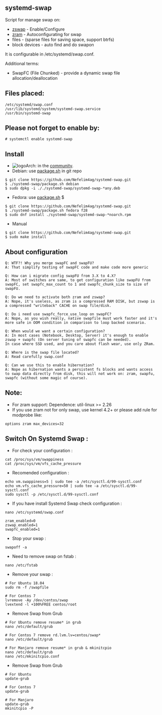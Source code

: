## systemd-swap
Script for manage swap on:
* [zswap](https://www.kernel.org/doc/Documentation/vm/zswap.txt) - Enable/Configure
* [zram](https://www.kernel.org/doc/Documentation/blockdev/zram.txt) - Autoconfigurating for swap
* files - (sparse files for saving space, support btrfs)
* block devices - auto find and do swapon

It is configurable in /etc/systemd/swap.conf.

Additional terms:
* SwapFC (File Chunked) - provide a dynamic swap file allocation/deallocation

## Files placed:
```
/etc/systemd/swap.conf
/usr/lib/systemd/system/systemd-swap.service
/usr/bin/systemd-swap
```

## Please not forget to enable by:
```
# systemctl enable systemd-swap
```
## Install
* ![logo](http://www.monitorix.org/imgs/archlinux.png "arch logo")Arch: in the [community](https://www.archlinux.org/packages/community/any/systemd-swap/).
* Debian: use [package.sh](https://raw.githubusercontent.com/Nefelim4ag/systemd-swap/master/package.sh) in git repo
```
$ git clone https://github.com/Nefelim4ag/systemd-swap.git
$ ./systemd-swap/package.sh debian
$ sudo dpkg -i ././systemd-swap/systemd-swap-*any.deb
```
* Fedora: use [package.sh](https://raw.githubusercontent.com/Nefelim4ag/systemd-swap/master/package.sh) $
```
$ git clone https://github.com/Nefelim4ag/systemd-swap.git
$ ./systemd-swap/package.sh fedora f28
$ sudo dnf install ./systemd-swap/systemd-swap-*noarch.rpm
```
* Manual
```
$ git clone https://github.com/Nefelim4ag/systemd-swap.git
$ sudo make install
```

## About configuration
```
Q: WTF?! Why you merge swapFC and swapFU?
A: That simplify testing of swapFC code and make code more generic

Q: How can i migrate config swapFU from 3.X to 4.X?
A: Most of switches are same, to get configuration like swapFU from swapFC, set swapfc_max_count to 1 and swapfc_chunk_size to size of swapFU.

Q: Do we need to activate both zram and zswap?
A: Nope, it's useless, as zram is a compressed RAM DISK, but zswap is a compressed "writeback" CACHE on swap file/disk.

Q: Do i need use swapfc_force_use_loop on swapFC?
A: Nope, as you wish really, native swapfile must work faster and it's more safe in OOM condition in comparison to loop backed scenario.

Q: When would we want a certain configuration?
A: In most cases (Notebook, Desktop, Server) it's enough to enable zswap + swapfc (On server tuning of swapfc can be needed).
In case where SSD used, and you care about flash wear, use only ZRam.

Q: Where is the swap file located?
A: Read carefully swap.conf

Q: Can we use this to enable hibernation?
A: Nope as hibernation wants a persistent fs blocks and wants access to swap data directly from disk, this will not work on: zram, swapfu, swapfc (without some magic of course).
```
## Note:
* For zram support: Dependence: util-linux >= 2.26
* If you use zram not for only swap, use kernel 4.2+ or please add rule for modprobe like:
```
options zram max_devices=32
```

## Switch On Systemd Swap :


* For check your configuration :

```
cat /proc/sys/vm/swappiness
cat /proc/sys/vm/vfs_cache_pressure
```

* Recomended configuration :

```
echo vm.swappiness=5 | sudo tee -a /etc/sysctl.d/99-sysctl.conf
echo vm.vfs_cache_pressure=50 | sudo tee -a /etc/sysctl.d/99-sysctl.conf
sudo sysctl -p /etc/sysctl.d/99-sysctl.conf
```


* If you have install Systemd Swap check configuration :

```
nano /etc/systemd/swap.conf
```

```
zram_enabled=0
zswap_enabled=1
swapfc_enabled=1
```

* Stop your swap :

```
swapoff -a
```

* Need to remove swap on fstab :

```
nano /etc/fstab
```

* Remove your swap :

```
# For Ubuntu 18.04
sudo rm -f /swapfile

# For Centos 7
lvremove -Ay /dev/centos/swap
lvextend -l +100%FREE centos/root
```

* Remove Swap from Grub

```
# For Ubuntu remove resume* in grub
nano /etc/default/grub

# For Centos 7 remove rd.lvm.lv=centos/swap*
nano /etc/default/grub

# For Manjaro remove resume* in grub & mkinitcpio
nano /etc/default/grub
nano /etc/mkinitcpio.conf
```

* Remove Swap from Grub

```
# For Ubuntu
update-grub

# For Centos 7
update-grub

# For Manjaro
update-grub
mkinitcpio -P
```
